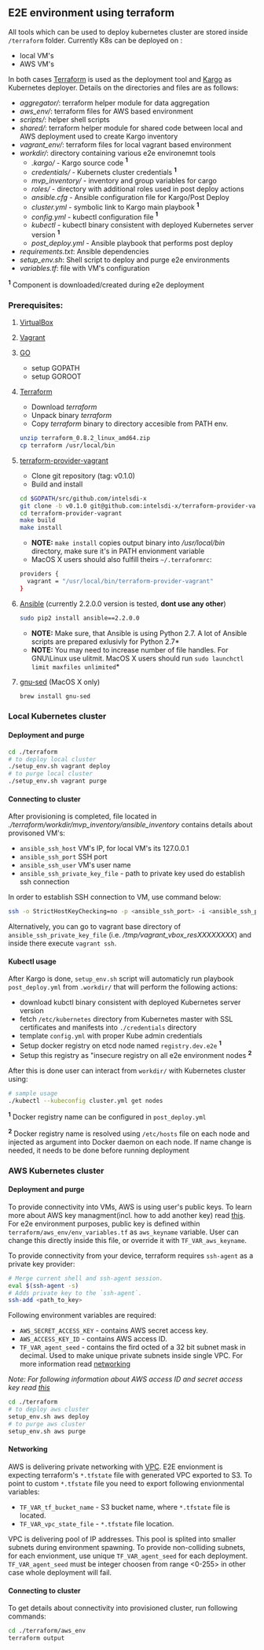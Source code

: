## E2E environment using terraform
All tools which can be used to deploy kubernetes cluster are stored inside `/terraform` folder.
Currently K8s can be deployed on :
 - local VM's
 - AWS VM's

In both cases [Terraform](https://www.terraform.io/) is used as the deployment tool and [Kargo](https://github.com/kubernetes-incubator/kargo) as Kubernetes deployer. Details on the 
directories and files are as follows:
 - *aggregator/*: terraform helper module for data aggregation
 - *aws_env/*: terraform files for AWS based environment
 - *scripts/*: helper shell scripts
 - *shared/*: terraform helper module for shared code between local and AWS deployment used to create Kargo inventory
 - *vagrant_env/*: terraform files for local vagrant based environment
 - *workdir/*: directory containing various e2e environemnt tools
 	- 	*.kargo/* - Kargo source code **<sup>1</sup>**
 	- 	*credentials/* - Kubernets cluster credentials **<sup>1</sup>**
 	- 	*mvp_inventory/* - inventory and group variables for cargo
 	-   *roles/* - directory with additional roles used in post deploy actions	
 	- 	*ansible.cfg* - Ansible configuration file for Kargo/Post Deploy
 	- 	*cluster.yml* - symbolic link to Kargo main playbook **<sup>1</sup>**
 	- 	*config.yml* - kubectl configuration file **<sup>1</sup>**
 	- 	*kubectl* - kubectl binary consistent with deployed Kubernetes server version **<sup>1</sup>**
 	- 	*post_deploy.yml* - Ansible playbook that performs post deploy
 - *requirements.txt*: Ansible dependencies
 - *setup_env.sh*: Shell script to deploy and purge e2e environments
 - *variables.tf*: file with VM's configuration

**<sup>1</sup>** Component is downloaded/created during e2e deployment

### Prerequisites:
1. [VirtualBox](https://www.virtualbox.org/wiki/VirtualBox)
1. [Vagrant](https://www.vagrantup.com/)
1. [GO](https://golang.org/)
    * setup GOPATH
    * setup GOROOT
1. [Terraform](https://www.terraform.io/)
    * Download *terraform*
    * Unpack binary *terraform*
    * Copy *terraform* binary to directory accesible from PATH env.
    ```sh
    unzip terraform_0.8.2_linux_amd64.zip
    cp terraform /usr/local/bin
    ```
1. [terraform-provider-vagrant](https://github.com/intelsdi-x/terraform-provider-vagrant)
    * Clone git repository (tag: v0.1.0) 
    * Build and install
    ```sh
    cd $GOPATH/src/github.com/intelsdi-x
    git clone -b v0.1.0 git@github.com:intelsdi-x/terraform-provider-vagrant
    cd terraform-provider-vagrant
    make build
    make install
    ```
    * **NOTE:**  `make install` copies output binary into */usr/local/bin* directory, make sure it's in PATH envionment variable
    * MacOS X users should also fulfill theirs `~/.terraformrc`:
    ```sh
    providers {
      vagrant = "/usr/local/bin/terraform-provider-vagrant"
    }
    ```

1. [Ansible](https://www.ansible.com/) (currently 2.2.0.0 version is tested, **dont use any other**)
    ```sh
    sudo pip2 install ansible==2.2.0.0
    ```
    * **NOTE:** Make sure, that Ansible is using Python 2.7. A lot of Ansible scripts are prepared exlusivly for Python 2.7*
    * **NOTE:** You may need to increase number of file handles. For GNU\Linux use ulitmit. MacOS X users should run `sudo launchctl limit maxfiles unlimited`*

1. [gnu-sed](https://www.gnu.org/software/sed/manual/sed.html) (MacOS X only)
    ```sh
    brew install gnu-sed
    ```

### Local Kubernetes cluster
#### Deployment and purge

```sh
cd ./terraform
# to deploy local cluster 
./setup_env.sh vagrant deploy
# to purge local cluster
./setup_env.sh vagrant purge
```


#### Connecting to cluster

After provisioning is completed, file located in *./terraform/workdir/mvp_inventory/ansible_inventory* contains details
about provisoned VM's: 
 - `ansible_ssh_host`  VM's IP, for local VM's its 127.0.0.1
 - `ansible_ssh_port`  SSH port
 - `ansible_ssh_user`  VM's user name
 - `ansible_ssh_private_key_file` - path to private key used do establish ssh connection

In order to establish SSH connection to VM, use command below:
``` sh
ssh -o StrictHostKeyChecking=no -p <ansible_ssh_port> -i <ansible_ssh_private_key_file> <ansible_ssh_user>@<ansible_ssh_host>
```

Alternatively, you can go to vagrant base directory of `ansible_ssh_private_key_file` (i.e. */tmp/vagrant_vbox_resXXXXXXXX*)
and inside there execute `vagrant ssh`.

#### Kubectl usage

After Kargo is done, `setup_env.sh` script will automaticly run playbook `post_deploy.yml` from `.workdir/` that will perform the following actions:
- download kubctl binary consistent with deployed Kubernetes server version
- fetch `/etc/kubernetes` directory from Kubernetes master with SSL certificates and manifests into `./credentials` directory
- template `config.yml` with proper Kube admin credentials
- Setup docker registry on etcd node named `registry.dev.e2e` **<sup>1</sup>**
- Setup this registry as "insecure registry on all e2e environment nodes **<sup>2</sup>**

After this is done user can interact from `workdir/` with Kubernetes cluster using:
```sh
# sample usage
./kubectl --kubeconfig cluster.yml get nodes
```

**<sup>1</sup>** Docker registry name can be configured in `post_deploy.yml`

**<sup>2</sup>** Docker registry name is resolved using `/etc/hosts` file on each node and injected as argument into Docker daemon on each node. If name change is needed, it needs to be done before running deployment


### AWS Kubernetes cluster
#### Deployment and purge
To provide connectivity into VMs, AWS is using user's public keys. To learn more about AWS key managment(incl. how to add another key) read [this](https://docs.aws.amazon.com/AWSEC2/latest/UserGuide/ec2-key-pairs.html).
For e2e environment purposes, public key is defined within `terraform/aws_env/env_variables.tf` as `aws_keyname` variable. User can change this directly
inside this file, or override it with `TF_VAR_aws_keyname`.

To provide connectivity from your device, terraform requires `ssh-agent` as a private key provider:
```sh
# Merge current shell and ssh-agent session.
eval $(ssh-agent -s)
# Adds private key to the `ssh-agent`.
ssh-add <path_to_key>
```

Following environment variables are required:
  * `AWS_SECRET_ACCESS_KEY` - contains AWS secret access key.
  * `AWS_ACCESS_KEY_ID` - contains AWS access ID.
  * `TF_VAR_agent_seed` - contains the fird octed of a 32 bit subnet mask in decimal. Used to make unique private subnets inside single VPC. For more information read [networking](#networking)

*Note: For following information about AWS access ID and secret access key read [this](http://docs.aws.amazon.com/general/latest/gr/aws-sec-cred-types.html#access-keys-and-secret-access-keys)*


```sh
cd ./terraform
# to deploy aws cluster
setup_env.sh aws deploy
# to purge aws cluster
setup_env.sh aws purge
```

#### Networking
AWS is delivering private networking with [VPC](https://aws.amazon.com/vpc/). E2E envionment is expecting terraform's `*.tfstate` file with generated VPC exported to S3.
To point to custom `*.tfstate` file you need to export following envionmental variables:
  * `TF_VAR_tf_bucket_name` - S3 bucket name, where `*.tfstate` file is located.
  * `TF_VAR_vpc_state_file` - `*.tfstate` file location.

VPC is delivering pool of IP addresses. This pool is splited into smaller subnets during environment spawning. To provide non-colliding subnets, for each
envionment, use unique `TF_VAR_agent_seed` for each deployment. `TF_VAR_agent_seed` must be integer choosen from range <0-255> in other case whole deployment
will fail.

#### Connecting to cluster
To get details about connectivity into provisioned cluster, run following commands:
```sh
cd ./terraform/aws_env
terraform output
```
